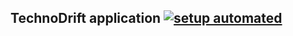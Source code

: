 ## TechnoDrift application [![setup automated](https://img.shields.io/badge/Gitpod-ready_to_code-orange?logo=gitpod)](https://gitpod.io/#https://github.com/Giga-team/car-dealership-system-api/car-dealership-system-api) 
